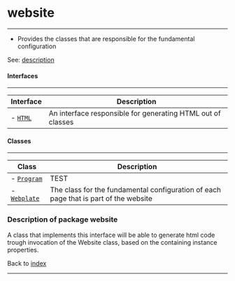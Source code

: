 # website 
---

- Provides the classes that are responsible for the fundamental configuration

See: [description](#description-of-package-website)

#### Interfaces
---
| Interface | Description |
| ---|---|
| - [`HTML`](#html) | An interface responsible for generating HTML out of classes |
    
    
#### Classes
---
| Class | Description |
| --- | --- |
| - [`Program`](#program) | TEST |
| - [`Webplate`](#webplate) | The class for the fundamental configuration of each page that is part of the website |

    
### Description of package website

A class that implements this interface will be able to generate html code trough invocation of the Website class, based on the containing instance properties. 

Back to [index](../../#Webplate-api-specification-under-development)

---